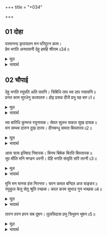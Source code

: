 +++
title = "+034"

+++


## 01 दोहा
परमानन्द कृपायतन मन परिपूरन काम।  
प्रेम भगति अनपायनी देहु हमहि श्रीराम॥34॥  

<details><summary>मूल</summary>

परमानन्द कृपायतन मन परिपूरन काम।  
प्रेम भगति अनपायनी देहु हमहि श्रीराम॥34॥  
</details>

<details><summary>भावार्थ</summary>

आप परमानन्द स्वरूप, कृपा के धाम और मन की कामनाओं को परिपूर्ण करने वाले हैं। हे श्री रामजी! हमको अपनी अविचल प्रेमाभक्ति दीजिए॥34॥  
</details>





## 02 चौपाई
देहु भगति रघुपति अति पावनि। त्रिबिधि ताप भव दाप नसावनि॥  
प्रनत काम सुरधेनु कलपतरु। होइ प्रसन्न दीजै प्रभु यह बरु॥1॥  

<details><summary>मूल</summary>

देहु भगति रघुपति अति पावनि। त्रिबिधि ताप भव दाप नसावनि॥  
प्रनत काम सुरधेनु कलपतरु। होइ प्रसन्न दीजै प्रभु यह बरु॥1॥  
</details>

<details><summary>भावार्थ</summary>

हे रघुनाथजी! आप हमें अपनी अत्यन्त पवित्र करने वाली और तीनों प्रकार के तापों और जन्म-मरण के क्लेशों का नाश करने वाली भक्ति दीजिए। हे शरणागतों की कामना पूर्ण करने के लिए कामधेनु और कल्पवृक्ष रूप प्रभो! प्रसन्न होकर हमें यही वर दीजिए॥1॥  
</details>

भव बारिधि कुम्भज रघुनायक। सेवत सुलभ सकल सुख दायक॥  
मन सम्भव दारुन दुख दारय। दीनबन्धु समता बिस्तारय॥2॥  

<details><summary>मूल</summary>

भव बारिधि कुम्भज रघुनायक। सेवत सुलभ सकल सुख दायक॥  
मन सम्भव दारुन दुख दारय। दीनबन्धु समता बिस्तारय॥2॥  
</details>

<details><summary>भावार्थ</summary>

हे रघुनाथजी! आप जन्म-मृत्यु रूप समुद्र को सोखने के लिए अगस्त्य मुनि के समान हैं। आप सेवा करने में सुलभ हैं तथा सब सुखों के देने वाले हैं। हे दीनबन्धो! मन से उत्पन्न दारुण दुःखों का नाश कीजिए और (हम में) समदृष्टि का विस्तार कीजिए॥2॥  
</details>

आस त्रास इरिषाद निवारक। बिनय बिबेक बिरति बिस्तारक॥  
भूप मौलि मनि मण्डन धरनी। देहि भगति संसृति सरि तरनी॥3॥  

<details><summary>मूल</summary>

आस त्रास इरिषाद निवारक। बिनय बिबेक बिरति बिस्तारक॥  
भूप मौलि मनि मण्डन धरनी। देहि भगति संसृति सरि तरनी॥3॥  
</details>

<details><summary>भावार्थ</summary>

आप (विषयों की) आशा, भय और ईर्षा आदि के निवारण करने वाले हैं तथा विनय, विवेक और वैराग्य के विस्तार करने वाले हैं। हे राजाओं के शिरोमणि एवं पृथ्वी के भूषण श्री रामजी! संसृति (जन्म-मृत्यु के प्रवाह) रूपी नदी के लिए नौका रूप अपनी भक्ति प्रदान कीजिए॥3॥  
</details>

मुनि मन मानस हंस निरन्तर। चरन कमल बन्दित अज सङ्कर॥  
रघुकुल केतु सेतु श्रुति रच्छक। काल करम सुभाउ गुन भच्छक॥4॥  

<details><summary>मूल</summary>

मुनि मन मानस हंस निरन्तर। चरन कमल बन्दित अज सङ्कर॥  
रघुकुल केतु सेतु श्रुति रच्छक। काल करम सुभाउ गुन भच्छक॥4॥  
</details>

<details><summary>भावार्थ</summary>

हे मुनियों के मन रूपी मानसरोवर में निरन्तर निवास करने वाले हंस! आपके चरणकमल ब्रह्माजी और शिवजी के द्वारा वन्दित हैं। आप रघुकुल के केतु, वेदमर्यादा के रक्षक और काल, कर्म, स्वभाव तथा गुण (रूप बन्धनों) के भक्षक (नाशक) हैं॥4॥  
</details>

तारन तरन हरन सब दूषन। तुलसिदास प्रभु त्रिभुवन भूषन॥5॥  

<details><summary>मूल</summary>

तारन तरन हरन सब दूषन। तुलसिदास प्रभु त्रिभुवन भूषन॥5॥  
</details>

<details><summary>भावार्थ</summary>

आप तरन-तारन (स्वयं तरे हुए और दूसरों को तारने वाले) तथा सब दोषों को हरने वाले हैं। तीनों लोकों के विभूषण आप ही तुलसीदास के स्वामी हैं॥5॥  
</details>

<div class="audioEmbed"  caption="AIR-वाचनम्" src="https://archive
.org/download/rAmcharitmAnas-AIR/EPI-368.mp3"></div>

